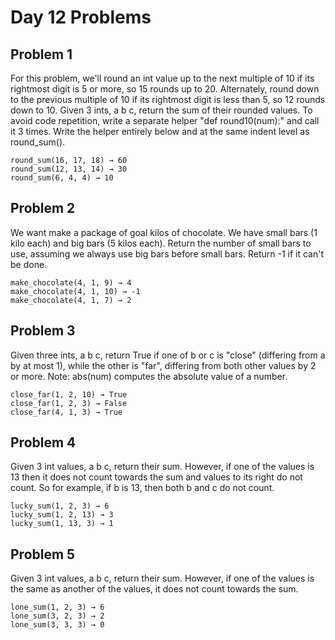# Day 12 Problems

## Problem 1
For this problem, we'll round an int value up to the next multiple of 10 if its rightmost digit is 5 or more, so 15 rounds up to 20. Alternately, round down to the previous multiple of 10 if its rightmost digit is less than 5, so 12 rounds down to 10. Given 3 ints, a b c, return the sum of their rounded values. To avoid code repetition, write a separate helper "def round10(num):" and call it 3 times. Write the helper entirely below and at the same indent level as round_sum().
```
round_sum(16, 17, 18) → 60
round_sum(12, 13, 14) → 30
round_sum(6, 4, 4) → 10
```

## Problem 2
We want make a package of goal kilos of chocolate. We have small bars (1 kilo each) and big bars (5 kilos each). Return the number of small bars to use, assuming we always use big bars before small bars. Return -1 if it can't be done.

```
make_chocolate(4, 1, 9) → 4
make_chocolate(4, 1, 10) → -1
make_chocolate(4, 1, 7) → 2
```

## Problem 3
Given three ints, a b c, return True if one of b or c is "close" (differing from a by at most 1), while the other is "far", differing from both other values by 2 or more. Note: abs(num) computes the absolute value of a number.

```
close_far(1, 2, 10) → True
close_far(1, 2, 3) → False
close_far(4, 1, 3) → True
```

## Problem 4
Given 3 int values, a b c, return their sum. However, if one of the values is 13 then it does not count towards the sum and values to its right do not count. So for example, if b is 13, then both b and c do not count.

```
lucky_sum(1, 2, 3) → 6
lucky_sum(1, 2, 13) → 3
lucky_sum(1, 13, 3) → 1
```

## Problem 5
Given 3 int values, a b c, return their sum. However, if one of the values is the same as another of the values, it does not count towards the sum.

```
lone_sum(1, 2, 3) → 6
lone_sum(3, 2, 3) → 2
lone_sum(3, 3, 3) → 0
```
